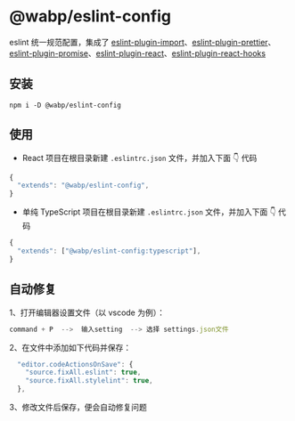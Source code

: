 # @wabp/eslint-config

eslint 统一规范配置，集成了 [eslint-plugin-import](https://github.com/import-js/eslint-plugin-import)、[eslint-plugin-prettier](https://github.com/prettier/eslint-plugin-prettier)、[eslint-plugin-promise](https://github.com/eslint-community/eslint-plugin-promise)、[eslint-plugin-react](https://github.com/jsx-eslint/eslint-plugin-react)、[eslint-plugin-react-hooks](https://github.com/facebook/react/tree/main/packages/eslint-plugin-react-hooks)

## 安装

```
npm i -D @wabp/eslint-config
```

## 使用

- React 项目在根目录新建 `.eslintrc.json` 文件，并加入下面 👇 代码

```js
{
  "extends": "@wabp/eslint-config",
}
```

- 单纯 TypeScript 项目在根目录新建 `.eslintrc.json` 文件，并加入下面 👇 代码

```js
{
  "extends": ["@wabp/eslint-config:typescript"],
}
```

## 自动修复

1、打开编辑器设置文件（以 vscode 为例）：

```js
command + P  -->  输入setting  --> 选择 settings.json文件
```

2、在文件中添加如下代码并保存：

```js
  "editor.codeActionsOnSave": {
    "source.fixAll.eslint": true,
    "source.fixAll.stylelint": true,
  },
```

3、修改文件后保存，便会自动修复问题
